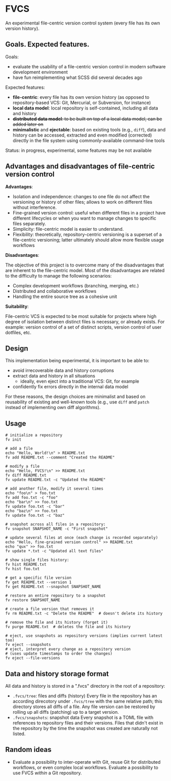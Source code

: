# FVCS

An experimental file-centric version control system (every file has its own
version history).

## Goals. Expected features.

Goals:

 - evaluate the usability of a file-centric version control in modern software
   development environment
 - have fun reimplementing what SCSS did several decades ago

Expected features:

 - **file-centric**: every file has its own version history (as opposed to
   repository-based VCS: Git, Mercurial, or Subversion, for instance)
 - **local data model**: local repository is self-contained, including all data
   and history
 - ~~**distributed data model**: to be built on top of a local data model, can
   be added later on~~
 - **minimalistic** and **ejectable**: based on existing tools (e.g., `diff`),
   data and history can be accessed, extracted and even modified (corrected)
   directly in the file system using commonly-available command-line tools

Status: in progress, experimental, some features may be not available

## Advantages and disadvantages of file-centric version control

**Advantages**:

 - Isolation and independence: changes to one file do not affect the versioning
   or history of other files; allows to work on different files without
   interference.
 - Fine-grained version control: useful when different files in a project have
   different lifecycles or when you want to manage changes to specific files
   separately.
 - Simplicity: file-centric model is easier to understand.
 - Flexibility: theoretically, repository-centric versioning is a superset of a
   file-centric versioning; latter ultimately should allow more flexible usage
   workflows

**Disadvantages**:

The objective of this project is to overcome many of the disadvantages that are
inherent to the file-centric model. Most of the disadvantages are related to
the difficulty to manage the following scenarios:

 - Complex development workflows (branching, merging, etc.)
 - Distributed and collaborative workflows
 - Handling the entire source tree as a cohesive unit

**Suitability**:

File-centric VCS is expected to be most suitable for projects where high degree
of isolation between distinct files is necessary, or already exists. For
example: version control of a set of distinct scripts, version control of user
dotfiles, etc.

## Design

This implementation being experimental, it is important to be able to:

 - avoid irrecoverable data and history corruptions
 - extract data and history in all situations
   - ideally, even eject into a traditional VCS: Git, for example
 - confidently fix errors directly in the internal data model

For these reasons, the design choices are minimalist and based on reusability
of existing and well-known tools (e.g., use `diff` and `patch` instead of
implementing own diff algorithms).

## Usage

    # initialize a repository
    fv init

    # add a file
    echo "Hello, World!\n" > README.txt
    fv add README.txt --comment "Created the README"

    # modify a file
    echo "Hello, FVCS!\n" >> README.txt
    fv diff README.txt
    fv update README.txt -c "Updated the README"

    # add another file, modify it several times
    echo "foo\n" > foo.txt
    fv add foo.txt -c "foo"
    echo "bar\n" >> foo.txt
    fv update foo.txt -c "bar"
    echo "baz\n" >> foo.txt
    fv update foo.txt -c "baz"

    # snapshot across all files in a repository:
    fv snapshot SNAPSHOT_NAME -c "First snapshot"

    # update several files at once (each change is recorded separately)
    echo "Hello, fine-grained version control" >> README.txt
    echo "qux" >> foo.txt
    fv update *.txt -c "Updated all text files"

    # show single files history:
    fv hist README.txt
    fv hist foo.txt

    # get a specific file version
    fv get README.txt --version 1
    fv get README.txt --snapshot SNAPSHOT_NAME

    # restore an entire repository to a snapshot
    fv restore SNAPSHOT_NAME

    # create a file version that removes it
    fv rm README.txt -c "Delete the README"  # doesn't delete its history

    # remove the file and its history (forget it)
    fv purge README.txt  # deletes the file and its history

    # eject, use snapshots as repository versions (implies current latest too)
    fv eject --snapshots
    # eject, interpret every change as a repository version
    # (uses update timestamps to order the changes)
    fv eject --file-versions

## Data and history storage format

All data and history is stored in a ".fvcs" directory in the root of a
repository:

 - `.fvcs/tree`: files and diffs (history)
   Every file in the repository has an according direcotory under `.fvcs/tree`
   with the same relative path; this directory stores all diffs of a file. Any
   file version can be restored by rolling up all diffs (patching) up to a
   target version.
 - `.fvcs/snapshots`: snapshot data
   Every snapshot is a TOML file with references to repository files and their
   versions. Files that didn't exist in the repository by the time the snapshot
   was created are naturally not listed.

## Random ideas

 - Evaluate a possibility to inter-operate with Git, reuse Git for distributed
   workflows, or even complex local workflows. Evaluate a possibility to use
   FVCS *within* a Git repository.

